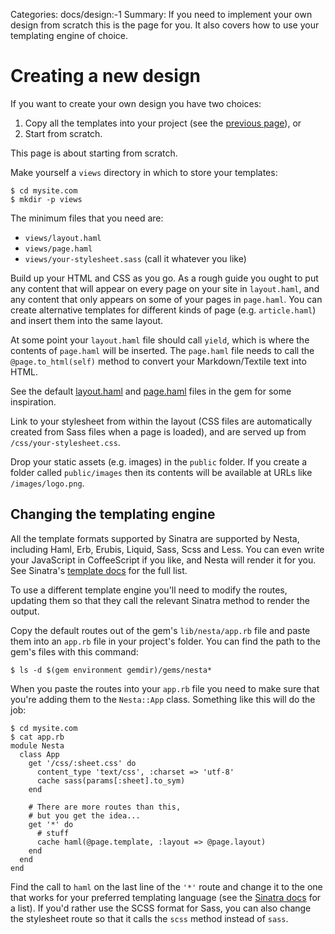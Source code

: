 Categories: docs/design:-1
Summary: If you need to implement your own design from scratch this is the page for you. It also covers how to use your templating engine of choice.

# Creating a new design

If you want to create your own design you have two choices:

1. Copy all the templates into your project (see the
   [previous page][editing-defaults]), or
2. Start from scratch.

[editing-defaults]: editing-default-templates

This page is about starting from scratch.

Make yourself a `views` directory in which to store your templates:

    $ cd mysite.com
    $ mkdir -p views

The minimum files that you need are:

 * `views/layout.haml`
 * `views/page.haml`
 * `views/your-stylesheet.sass` (call it whatever you like)

Build up your HTML and CSS as you go. As a rough guide you ought to put
any content that will appear on every page on your site in
`layout.haml`, and any content that only appears on some of your pages
in `page.haml`. You can create alternative templates for different kinds
of page (e.g. `article.haml`) and insert them into the same layout.

At some point your `layout.haml` file should call `yield`, which is
where the contents of `page.haml` will be inserted. The `page.haml`
file needs to call the `@page.to_html(self)` method to convert your
Markdown/Textile text into HTML.

See the default [layout.haml][layout] and [page.haml][page] files in the
gem for some inspiration.

Link to your stylesheet from within the layout (CSS files are
automatically created from Sass files when a page is loaded), and are
served up from `/css/your-stylesheet.css`.

[layout]: https://github.com/gma/nesta/tree/master/views/layout.haml
[page]: https://github.com/gma/nesta/tree/master/views/page.haml

Drop your static assets (e.g. images) in the `public` folder. If you
create a folder called `public/images` then its contents will be
available at URLs like `/images/logo.png`.

## Changing the templating engine

All the template formats supported by Sinatra are supported by Nesta,
including Haml, Erb, Erubis, Liquid, Sass, Scss and Less. You can even
write your JavaScript in CoffeeScript if you like, and Nesta will render
it for you. See Sinatra's [template docs][template-docs] for the full
list.

To use a different template engine you'll need to modify the routes,
updating them so that they call the relevant Sinatra method to render
the output.

Copy the default routes out of the gem's `lib/nesta/app.rb` file and
paste them into an `app.rb` file in your project's folder. You can find
the path to the gem's files with this command:

    $ ls -d $(gem environment gemdir)/gems/nesta*

When you paste the routes into your `app.rb` file you need to make sure
that you're adding them to the `Nesta::App` class. Something like this
will do the job:

    $ cd mysite.com
    $ cat app.rb
    module Nesta
      class App
        get '/css/:sheet.css' do
          content_type 'text/css', :charset => 'utf-8'
          cache sass(params[:sheet].to_sym)
        end

        # There are more routes than this,
        # but you get the idea...
        get '*' do
          # stuff
          cache haml(@page.template, :layout => @page.layout)
        end
      end
    end

Find the call to `haml` on the last line of the `'*'` route and change
it to the one that works for your preferred templating language (see the
[Sinatra docs][template-docs] for a list). If you'd rather use the SCSS
format for Sass, you can also change the stylesheet route so that it
calls the `scss` method instead of `sass`.

[sinatra]: http://www.sinatrarb.com
[template-docs]: http://www.sinatrarb.com/intro.html#Views%20/%20Templates
[route-docs]: http://www.sinatrarb.com/intro.html#Routes
